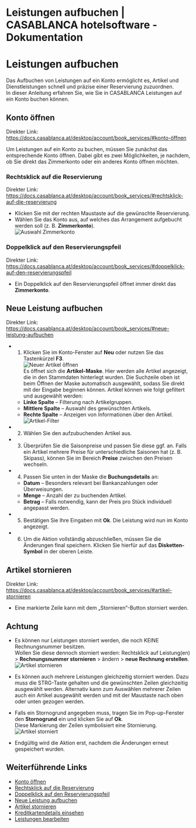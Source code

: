 # Leistungen aufbuchen | CASABLANCA hotelsoftware - Dokumentation

# Leistungen aufbuchen

Das Aufbuchen von Leistungen auf ein Konto ermöglicht es, Artikel und Dienstleistungen schnell und präzise einer Reservierung zuzuordnen.  
In dieser Anleitung erfahren Sie, wie Sie in CASABLANCA Leistungen auf ein Konto buchen können.

## Konto öffnen

Direkter Link: https://docs.casablanca.at/desktop/account/book_services/#konto-öffnen

Um Leistungen auf ein Konto zu buchen, müssen Sie zunächst das entsprechende Konto öffnen. Dabei gibt es zwei Möglichkeiten, je nachdem, ob Sie direkt das Zimmerkonto oder ein anderes Konto öffnen möchten.

### Rechtsklick auf die Reservierung

Direkter Link: https://docs.casablanca.at/desktop/account/book_services/#rechtsklick-auf-die-reservierung

* Klicken Sie mit der rechten Maustaste auf die gewünschte Reservierung.
* Wählen Sie das Konto aus, auf welches das Arrangement aufgebucht werden soll (z. B. **Zimmerkonto**).  
  ![Auswahl Zimmerkonto](https://docs.casablanca.at/assets/images/zimmerkonto_oeffnen-e9f17b22e86da00d5a4772855387566f.png "Auswahl Zimmerkonto")

### Doppelklick auf den Reservierungspfeil

Direkter Link: https://docs.casablanca.at/desktop/account/book_services/#doppelklick-auf-den-reservierungspfeil

* Ein Doppelklick auf den Reservierungspfeil öffnet immer direkt das **Zimmerkonto**.

## Neue Leistung aufbuchen

Direkter Link: https://docs.casablanca.at/desktop/account/book_services/#neue-leistung-aufbuchen

* 1. Klicken Sie im Konto-Fenster auf **Neu** oder nutzen Sie das Tastenkürzel **F3**.  
  ![Neuer Artikel öffnen](https://docs.casablanca.at/assets/images/artikel_neu-3770e6c06bd165da00c6958e4d57c088.png "Neuer Artikel")  
  Es öffnet sich die **Artikel-Maske**. Hier werden alle Artikel angezeigt, die in den Stammdaten hinterlegt wurden. Die Suchzeile oben ist beim Öffnen der Maske automatisch ausgewählt, sodass Sie direkt mit der Eingabe beginnen können. Artikel können wie folgt gefiltert und ausgewählt werden:
  * **Linke Spalte** – Filterung nach Artikelgruppen.
  * **Mittlere Spalte** – Auswahl des gewünschten Artikels.
  * **Rechte Spalte** – Anzeigen von Informationen über den Artikel.  
  ![Artikel-Filter](https://docs.casablanca.at/assets/images/artikel_filter-3fbd86631f9fb2c394c5196cc5c387a6.png "Artikel-Filter")
* 2. Wählen Sie den aufzubuchenden Artikel aus.
* 3. Überprüfen Sie die Saisonpreise und passen Sie diese ggf. an. Falls ein Artikel mehrere Preise für unterschiedliche Saisonen hat (z. B. Skipass), können Sie im Bereich **Preise** zwischen den Preisen wechseln.
* 4. Passen Sie unten in der Maske die **Buchungsdetails** an:
  * **Datum** – Besonders relevant bei Bankanzahlungen oder Überweisungen.
  * **Menge** – Anzahl der zu buchenden Artikel.
  * **Betrag** – Falls notwendig, kann der Preis pro Stück individuell angepasst werden.
* 5. Bestätigen Sie Ihre Eingaben mit **Ok**. Die Leistung wird nun im Konto angezeigt.
* 6. Um die Aktion vollständig abzuschließen, müssen Sie die Änderungen final speichern. Klicken Sie hierfür auf das **Disketten-Symbol** in der oberen Leiste.

## Artikel stornieren

Direkter Link: https://docs.casablanca.at/desktop/account/book_services/#artikel-stornieren

* Eine markierte Zeile kann mit dem „Stornieren“-Button storniert werden.

## Achtung

* Es können nur Leistungen storniert werden, die noch KEINE Rechnungsnummer besitzen.  
  Wollen Sie diese dennoch storniert werden: Rechtsklick auf Leistung(en) > **Rechnungsnummer stornieren** > ändern > **neue Rechnung erstellen**.  
  ![Artikel stornieren](https://docs.casablanca.at/assets/images/artikel_stornieren-43808a69865ba09a47bf048516eabbde.png "Artikel stornieren")

* Es können auch mehrere Leistungen gleichzeitig storniert werden. Dazu muss die STRG-Taste gehalten und die gewünschten Zeilen gleichzeitig ausgewählt werden. Alternativ kann zum Auswählen mehrerer Zeilen auch ein Artikel ausgewählt werden und mit der Maustaste nach oben oder unten gezogen werden.
* Falls ein Stornogrund angegeben muss, tragen Sie im Pop-up-Fenster den **Stornogrund** ein und klicken Sie auf **Ok**.  
  Diese Markierung der Zeilen symbolisiert eine Stornierung.  
  ![Artikel storniert](https://docs.casablanca.at/assets/images/artikel_storniert-cd544ff37d7acb00e26f8766da8edc4e.png "Artikel storniert")

* Endgültig wird die Aktion erst, nachdem die Änderungen erneut gespeichert wurden.

## Weiterführende Links

* [Konto öffnen](https://docs.casablanca.at/desktop/account/book_services/#konto-öffnen)
* [Rechtsklick auf die Reservierung](https://docs.casablanca.at/desktop/account/book_services/#rechtsklick-auf-die-reservierung)
* [Doppelklick auf den Reservierungspfeil](https://docs.casablanca.at/desktop/account/book_services/#doppelklick-auf-den-reservierungspfeil)
* [Neue Leistung aufbuchen](https://docs.casablanca.at/desktop/account/book_services/#neue-leistung-aufbuchen)
* [Artikel stornieren](https://docs.casablanca.at/desktop/account/book_services/#artikel-stornieren)
* [Kreditkartendetails einsehen](https://docs.casablanca.at/desktop/account/accounts_paymaster/view_credit_card_details)
* [Leistungen bearbeiten](https://docs.casablanca.at/desktop/account/edit_services)